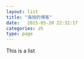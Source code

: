 ```yaml
---
layout: list
title: "海旭的博客"
date:   2015-05-20 22:32:17
categories: zh
type: page
---
```


This is a list
